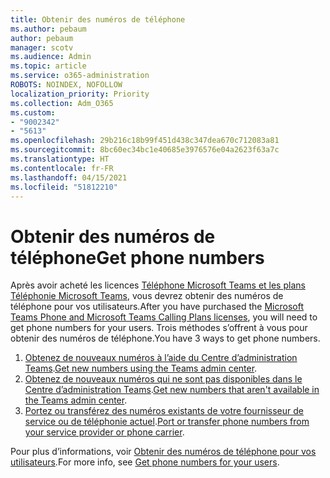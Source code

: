 ```yaml
---
title: Obtenir des numéros de téléphone
ms.author: pebaum
author: pebaum
manager: scotv
ms.audience: Admin
ms.topic: article
ms.service: o365-administration
ROBOTS: NOINDEX, NOFOLLOW
localization_priority: Priority
ms.collection: Adm_O365
ms.custom:
- "9002342"
- "5613"
ms.openlocfilehash: 29b216c18b99f451d438c347dea670c712083a81
ms.sourcegitcommit: 8bc60ec34bc1e40685e3976576e04a2623f63a7c
ms.translationtype: HT
ms.contentlocale: fr-FR
ms.lasthandoff: 04/15/2021
ms.locfileid: "51812210"
---
```

# <a name="get-phone-numbers"></a><span data-ttu-id="e045b-102">Obtenir des numéros de téléphone</span><span class="sxs-lookup"><span data-stu-id="e045b-102">Get phone numbers</span></span>

<span data-ttu-id="e045b-103">Après avoir acheté les licences [Téléphone Microsoft Teams et les plans Téléphonie Microsoft Teams](https://docs.microsoft.com/MicrosoftTeams/setting-up-your-phone-system#step-2-buy-and-assign-phone-system-and-calling-plan-licenses), vous devrez obtenir des numéros de téléphone pour vos utilisateurs.</span><span class="sxs-lookup"><span data-stu-id="e045b-103">After you have purchased the [Microsoft Teams Phone and Microsoft Teams Calling Plans licenses](https://docs.microsoft.com/MicrosoftTeams/setting-up-your-phone-system#step-2-buy-and-assign-phone-system-and-calling-plan-licenses), you will need to get phone numbers for your users.</span></span> <span data-ttu-id="e045b-104">Trois méthodes s’offrent à vous pour obtenir des numéros de téléphone.</span><span class="sxs-lookup"><span data-stu-id="e045b-104">You have 3 ways to get phone numbers.</span></span>

1. <span data-ttu-id="e045b-105">[Obtenez de nouveaux numéros à l’aide du Centre d’administration Teams](https://docs.microsoft.com/MicrosoftTeams/setting-up-your-phone-system#get-new-user-phone-numbers-using-the-teams-admin-center).</span><span class="sxs-lookup"><span data-stu-id="e045b-105">[Get new numbers using the Teams admin center](https://docs.microsoft.com/MicrosoftTeams/setting-up-your-phone-system#get-new-user-phone-numbers-using-the-teams-admin-center).</span></span>
2. <span data-ttu-id="e045b-106">[Obtenez de nouveaux numéros qui ne sont pas disponibles dans le Centre d’administration Teams](https://docs.microsoft.com/MicrosoftTeams/setting-up-your-phone-system#get-new-numbers-that-arent-available-in-the-teams-admin-center).</span><span class="sxs-lookup"><span data-stu-id="e045b-106">[Get new numbers that aren't available in the Teams admin center](https://docs.microsoft.com/MicrosoftTeams/setting-up-your-phone-system#get-new-numbers-that-arent-available-in-the-teams-admin-center).</span></span>
3. <span data-ttu-id="e045b-107">[Portez ou transférez des numéros existants de votre fournisseur de service ou de téléphonie actuel](https://docs.microsoft.com/MicrosoftTeams/setting-up-your-phone-system#port-or-transfer-phone-numbers-from-your-service-provider-or-phone-carrier).</span><span class="sxs-lookup"><span data-stu-id="e045b-107">[Port or transfer phone numbers from your service provider or phone carrier](https://docs.microsoft.com/MicrosoftTeams/setting-up-your-phone-system#port-or-transfer-phone-numbers-from-your-service-provider-or-phone-carrier).</span></span>

<span data-ttu-id="e045b-108">Pour plus d’informations, voir [Obtenir des numéros de téléphone pour vos utilisateurs](https://docs.microsoft.com/MicrosoftTeams/setting-up-your-phone-system#port-or-transfer-phone-numbers-from-your-service-provider-or-phone-carrier).</span><span class="sxs-lookup"><span data-stu-id="e045b-108">For more info, see [Get phone numbers for your users](https://docs.microsoft.com/MicrosoftTeams/setting-up-your-phone-system#port-or-transfer-phone-numbers-from-your-service-provider-or-phone-carrier).</span></span>

